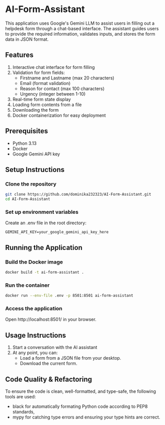 # AI-Form-Assistant

This application uses Google's Gemini LLM to assist users in filling out a helpdesk form through a chat-based interface. The assistant guides users to provide the required information, validates inputs, and stores the form data in JSON format.

## Features

1. Interactive chat interface for form filling
2. Validation for form fields:
   * Firstname and Lastname (max 20 characters)
   * Email (format validation)
   * Reason for contact (max 100 characters)
   * Urgency (integer between 1-10)
3. Real-time form state display 
4. Loading form contents from a file
5. Downloading the form
6. Docker containerization for easy deployment

## Prerequisites

* Python 3.13
* Docker
* Google Gemini API key

## Setup Instructions

### Clone the repository

```bash
git clone https://github.com/dominika232323/AI-Form-Assistant.git
cd AI-Form-Assistant
```

### Set up environment variables

Create an .env file in the root directory:
```
GEMINI_API_KEY=your_google_gemini_api_key_here
```

## Running the Application

### Build the Docker image

```bash
docker build -t ai-form-assistant .
```

### Run the container

```bash
docker run --env-file .env -p 8501:8501 ai-form-assistant
```

### Access the application

Open http://localhost:8501/ in your browser.

## Usage Instructions

1. Start a conversation with the AI assistant 
2. At any point, you can:
   * Load a form from a JSON file from your desktop.
   * Download the current form.

## Code Quality & Refactoring

To ensure the code is clean, well-formatted, and type-safe, the following tools are used:
* black for automatically formating Python code according to PEP8 standards,
* mypy for catching type errors and ensuring your type hints are correct.
